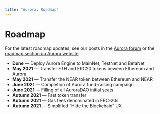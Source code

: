 ```yaml
---
title: "Aurora: Roadmap"
---
```


# Roadmap

For the latest roadmap updates, see our posts in the [Aurora forum][1] or the [roadmap section on Aurora website][2].

- **Done** — Deploy Aurora Engine to MainNet, TestNet and BetaNet
- **May 2021** — Transfer ETH and ERC20 tokens beween Ethereum and Aurora
- **May 2021** — Transfer the NEAR token between Ethereum and NEAR
- **June 2021** — Completion of Aurora fund-raising campaign
- **June 2021** — Filling of all AuroraDAO initial seats
- **Autumn 2021** — Fast token transfer
- **Autumn 2021** — Gas fees denominated in ERC-20s
- **Autumn 2021** — Simplified “Hide the Blockchain” UX

[1]: https://gov.near.org/c/dev/aurora/46
[2]: https://aurora.dev/about
